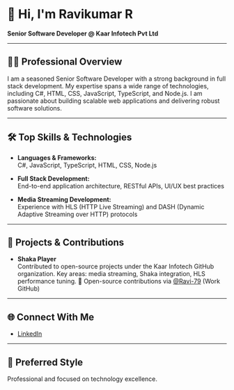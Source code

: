 # 👋 Hi, I'm Ravikumar R

**Senior Software Developer @ Kaar Infotech Pvt Ltd**

---

## 👨‍💻 Professional Overview

I am a seasoned Senior Software Developer with a strong background in full stack development. My expertise spans a wide range of technologies, including C#, HTML, CSS, JavaScript, TypeScript, and Node.js. I am passionate about building scalable web applications and delivering robust software solutions.

---

## 🛠️ Top Skills & Technologies

- **Languages & Frameworks:**  
  C#, JavaScript, TypeScript, HTML, CSS, Node.js

- **Full Stack Development:**  
  End-to-end application architecture, RESTful APIs, UI/UX best practices

- **Media Streaming Development:**  
  Experience with HLS (HTTP Live Streaming) and DASH (Dynamic Adaptive Streaming over HTTP) protocols

---

## 🚀 Projects & Contributions

- **Shaka Player**  
Contributed to open-source projects under the Kaar Infotech GitHub organization. Key areas: media streaming, Shaka integration, HLS performance tuning.
🔗 Open-source contributions via [@Ravi-79](https://github.com/Ravi-79) (Work GitHub)


---

## 🌐 Connect With Me

- [LinkedIn](https://www.linkedin.com/in/ravikumar-r-155b52146)

---

## 🎯 Preferred Style

Professional and focused on technology excellence.

